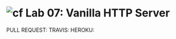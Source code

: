 ![cf](https://i.imgur.com/7v5ASc8.png) Lab 07: Vanilla HTTP Server
======

PULL REQUEST:
TRAVIS:
HEROKU:
